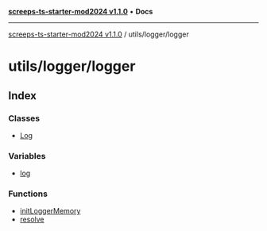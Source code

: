 [**screeps-ts-starter-mod2024 v1.1.0**](../../../README.md) • **Docs**

***

[screeps-ts-starter-mod2024 v1.1.0](../../../modules.md) / utils/logger/logger

# utils/logger/logger

## Index

### Classes

- [Log](classes/Log.md)

### Variables

- [log](variables/log.md)

### Functions

- [initLoggerMemory](functions/initLoggerMemory.md)
- [resolve](functions/resolve.md)
